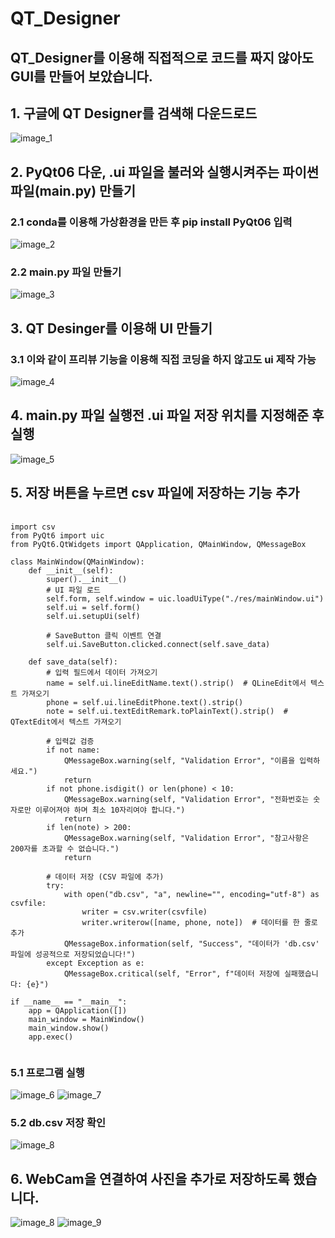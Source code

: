 # QT_Designer
## QT_Designer를 이용해 직접적으로 코드를 짜지 않아도 GUI를 만들어 보았습니다.

## 1. 구글에 QT Designer를 검색해 다운드로드
![image_1](images/qt_001.png)
## 2. PyQt06 다운, .ui 파일을 불러와 실행시켜주는 파이썬 파일(main.py) 만들기
### 2.1 conda를 이용해 가상환경을 만든 후 pip install PyQt06 입력
![image_2](images/qt_003.png)
### 2.2 main.py 파일 만들기
![image_3](images/qt_002.png)
## 3. QT Desinger를 이용해 UI 만들기
### 3.1 이와 같이 프리뷰 기능을 이용해 직접 코딩을 하지 않고도 ui 제작 가능
![image_4](images/qt_004.png)
## 4. main.py 파일 실행전 .ui 파일 저장 위치를 지정해준 후 실행
![image_5](images/qt_005.png)

## 5. 저장 버튼을 누르면 csv 파일에 저장하는 기능 추가

<pre>
    <code>
import csv
from PyQt6 import uic
from PyQt6.QtWidgets import QApplication, QMainWindow, QMessageBox

class MainWindow(QMainWindow):
    def __init__(self):
        super().__init__()
        # UI 파일 로드
        self.form, self.window = uic.loadUiType("./res/mainWindow.ui")
        self.ui = self.form()
        self.ui.setupUi(self)

        # SaveButton 클릭 이벤트 연결
        self.ui.SaveButton.clicked.connect(self.save_data)

    def save_data(self):
        # 입력 필드에서 데이터 가져오기
        name = self.ui.lineEditName.text().strip()  # QLineEdit에서 텍스트 가져오기
        phone = self.ui.lineEditPhone.text().strip()
        note = self.ui.textEditRemark.toPlainText().strip()  # QTextEdit에서 텍스트 가져오기

        # 입력값 검증
        if not name:
            QMessageBox.warning(self, "Validation Error", "이름을 입력하세요.")
            return
        if not phone.isdigit() or len(phone) < 10:
            QMessageBox.warning(self, "Validation Error", "전화번호는 숫자로만 이루어져야 하며 최소 10자리여야 합니다.")
            return
        if len(note) > 200:
            QMessageBox.warning(self, "Validation Error", "참고사항은 200자를 초과할 수 없습니다.")
            return

        # 데이터 저장 (CSV 파일에 추가)
        try:
            with open("db.csv", "a", newline="", encoding="utf-8") as csvfile:
                writer = csv.writer(csvfile)
                writer.writerow([name, phone, note])  # 데이터를 한 줄로 추가
            QMessageBox.information(self, "Success", "데이터가 'db.csv' 파일에 성공적으로 저장되었습니다!")
        except Exception as e:
            QMessageBox.critical(self, "Error", f"데이터 저장에 실패했습니다: {e}")

if __name__ == "__main__":
    app = QApplication([])
    main_window = MainWindow()
    main_window.show()
    app.exec()
    </code>
</pre>

### 5.1 프로그램 실행
![image_6](images/qt_db_01.png)
![image_7](images/qt_db_02.png)
### 5.2 db.csv 저장 확인
![image_8](images/qt_db_03.png)

## 6. WebCam을 연결하여 사진을 추가로 저장하도록 했습니다.
![image_8](images/qt_webCam_01.png)
![image_9](images/qt_webCam_02.png)


